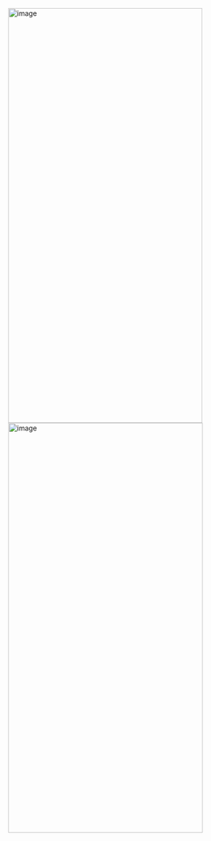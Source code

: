 <img width="394" height="842" alt="image" src="https://github.com/user-attachments/assets/630318fd-7ada-4463-a033-2e08ef10e793" />
<img width="395" height="832" alt="image" src="https://github.com/user-attachments/assets/163cf586-76b0-4cee-8c2a-9ac3cf7d2154" />
